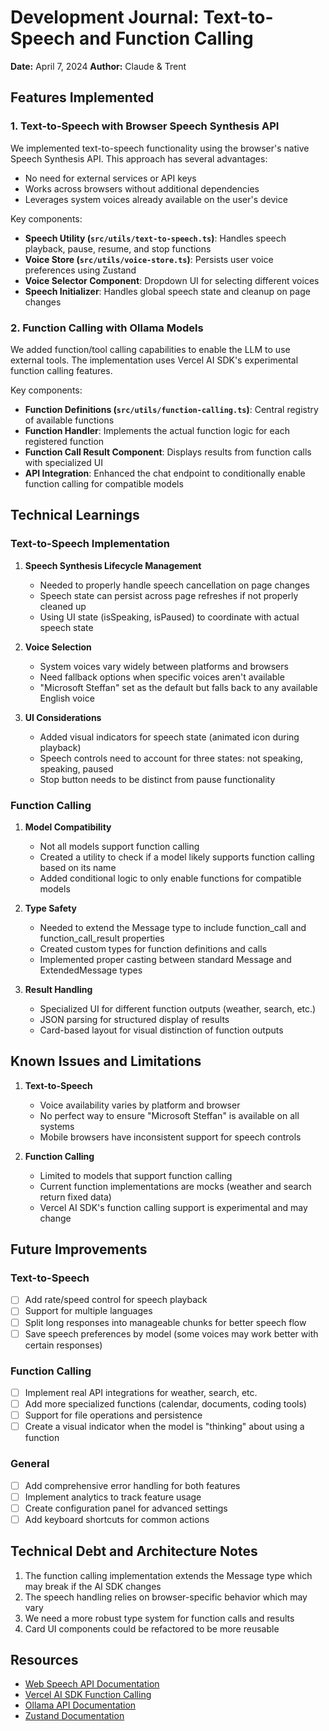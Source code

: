 # Development Journal: Text-to-Speech and Function Calling

**Date:** April 7, 2024
**Author:** Claude & Trent

## Features Implemented

### 1. Text-to-Speech with Browser Speech Synthesis API

We implemented text-to-speech functionality using the browser's native Speech Synthesis API. This approach has several advantages:

- No need for external services or API keys
- Works across browsers without additional dependencies
- Leverages system voices already available on the user's device

Key components:

- **Speech Utility (`src/utils/text-to-speech.ts`)**: Handles speech playback, pause, resume, and stop functions
- **Voice Store (`src/utils/voice-store.ts`)**: Persists user voice preferences using Zustand
- **Voice Selector Component**: Dropdown UI for selecting different voices
- **Speech Initializer**: Handles global speech state and cleanup on page changes

### 2. Function Calling with Ollama Models

We added function/tool calling capabilities to enable the LLM to use external tools. The implementation uses Vercel AI SDK's experimental function calling features.

Key components:

- **Function Definitions (`src/utils/function-calling.ts`)**: Central registry of available functions
- **Function Handler**: Implements the actual function logic for each registered function
- **Function Call Result Component**: Displays results from function calls with specialized UI
- **API Integration**: Enhanced the chat endpoint to conditionally enable function calling for compatible models

## Technical Learnings

### Text-to-Speech Implementation

1. **Speech Synthesis Lifecycle Management**

   - Needed to properly handle speech cancellation on page changes
   - Speech state can persist across page refreshes if not properly cleaned up
   - Using UI state (isSpeaking, isPaused) to coordinate with actual speech state

2. **Voice Selection**

   - System voices vary widely between platforms and browsers
   - Need fallback options when specific voices aren't available
   - "Microsoft Steffan" set as the default but falls back to any available English voice

3. **UI Considerations**
   - Added visual indicators for speech state (animated icon during playback)
   - Speech controls need to account for three states: not speaking, speaking, paused
   - Stop button needs to be distinct from pause functionality

### Function Calling

1. **Model Compatibility**

   - Not all models support function calling
   - Created a utility to check if a model likely supports function calling based on its name
   - Added conditional logic to only enable functions for compatible models

2. **Type Safety**

   - Needed to extend the Message type to include function_call and function_call_result properties
   - Created custom types for function definitions and calls
   - Implemented proper casting between standard Message and ExtendedMessage types

3. **Result Handling**
   - Specialized UI for different function outputs (weather, search, etc.)
   - JSON parsing for structured display of results
   - Card-based layout for visual distinction of function outputs

## Known Issues and Limitations

1. **Text-to-Speech**

   - Voice availability varies by platform and browser
   - No perfect way to ensure "Microsoft Steffan" is available on all systems
   - Mobile browsers have inconsistent support for speech controls

2. **Function Calling**
   - Limited to models that support function calling
   - Current function implementations are mocks (weather and search return fixed data)
   - Vercel AI SDK's function calling support is experimental and may change

## Future Improvements

### Text-to-Speech

- [ ] Add rate/speed control for speech playback
- [ ] Support for multiple languages
- [ ] Split long responses into manageable chunks for better speech flow
- [ ] Save speech preferences by model (some voices may work better with certain responses)

### Function Calling

- [ ] Implement real API integrations for weather, search, etc.
- [ ] Add more specialized functions (calendar, documents, coding tools)
- [ ] Support for file operations and persistence
- [ ] Create a visual indicator when the model is "thinking" about using a function

### General

- [ ] Add comprehensive error handling for both features
- [ ] Implement analytics to track feature usage
- [ ] Create configuration panel for advanced settings
- [ ] Add keyboard shortcuts for common actions

## Technical Debt and Architecture Notes

1. The function calling implementation extends the Message type which may break if the AI SDK changes
2. The speech handling relies on browser-specific behavior which may vary
3. We need a more robust type system for function calls and results
4. Card UI components could be refactored to be more reusable

## Resources

- [Web Speech API Documentation](https://developer.mozilla.org/en-US/docs/Web/API/Web_Speech_API)
- [Vercel AI SDK Function Calling](https://sdk.vercel.ai/docs/concepts/function-calling)
- [Ollama API Documentation](https://github.com/ollama/ollama/blob/main/docs/api.md)
- [Zustand Documentation](https://github.com/pmndrs/zustand)

